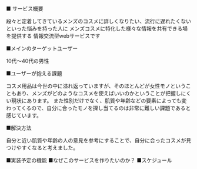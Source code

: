 ■ サービス概要

段々と定着してきているメンズのコスメに詳しくなりたい、流行に遅れたくないといった悩みを持った人に
メンズコスメに特化した様々な情報を共有できる場を提供する
情報交流型webサービスです

■メインのターゲットユーザー

10代〜40代の男性

■ユーザーが抱える課題

コスメ用品は今世の中に溢れ返っていますが、そのほとんどが女性モノということもあり、メンズがどのようなコスメを使えばいいのかということが把握しにくい現状にあります。
また性別だけでなく、肌質や年齢などの要素によっても変わってくるので、自分に合ったモノを探し当てるのは非常に難しい課題であると感じています。

■解決方法

自分と近い肌質や年齢の人の意見を参考にすることで、自分に合ったコスメが見つけやすくなると考えました。

■実装予定の機能
■なぜこのサービスを作りたいのか？
■スケジュール
